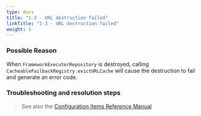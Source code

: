 ```yaml
---
type: docs
title: "1-3 - URL destruction failed"
linkTitle: "1-3 - URL destruction failed"
weight: 3
---
```


### Possible Reason
When `FrameworkExecutorRepository` is destroyed, calling `CacheableFailbackRegistry.evictURLCache` will cause the destruction to fail and generate an error code.

### Troubleshooting and resolution steps

> See also the [Configuration Items Reference Manual](../../../reference-manual/config/properties)